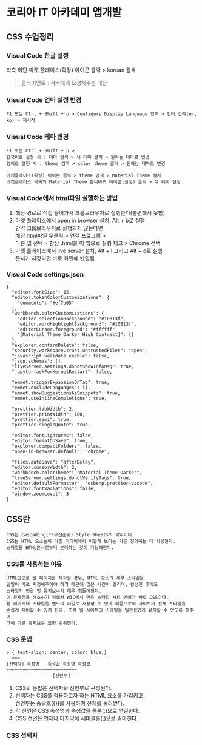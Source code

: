 # **코리아 IT 아카데미 앱개발**
## CSS 수업정리

### Visual Code 한글 설정
좌측 하단 마켓 플레이스(확장) 아이콘 클릭 > korean 검색
>클라이언트 : 서버에게 요청해주는 대상

### Visual Code 언어 설정 변경
```
F1 또는 Ctrl + Shift + p > Configure Display Language 입력 > 언어 선택(en, ko) > 재시작
```

### Visual Code 테마 변경
```
F1 또는 Ctrl + Shift + p >
한국어로 설정 시 : 테마 검색 > 색 테마 클릭 > 원하는 테마로 변경
영어로 설정 시 : theme 검색 > color theme 클릭 > 원하는 테마로 변경

마케플레이스(확장) 아이콘 클릭 > theme 검색 > Material Theme 설치
마켓플레이스 목록의 Material Theme 톱니바퀴 아이콘(설정) 클릭 > 색 테마 설정
```

### Visual Code에서 html파일 실행하는 방법
1. 해당 경로로 직접 들어가서 크롬브라우저로 실행한다(불편해서 못함)
2. 마켓 플레이스에서 open in browser 설치, Alt + b로 실행 <br>
  만약 크롬브라우저로 실행되지 않는다면 <br>
  해당 html파일 우클릭 > 연결 프로그램 > <br>
  다른 앱 선택 > 항상 .html을 이 앱으로 실행 체크 > Chrome 선택
4. 마켓 플레이스에서 live server 설치, Alt + l 그리고 Alt + o로 실행 <br>
  문서가 저장되면 바로 화면에 반영됨.

### Visual Code settings.json
```
{
  "editor.fontSize": 15,
  "editor.tokenColorCustomizations": {
    "comments": "#ef7a05"
  },
  "workbench.colorCustomizations": {
    "editor.selectionBackground": "#10813f",
    "editor.wordHighlightBackground": "#10813f",
    "editorCursor.foreground": "#ffffff",
    "[Material Theme Darker High Contrast]": {}
  },
  "explorer.confirmDelete": false,
  "security.workspace.trust.untrustedFiles": "open",
  "javascript.validate.enable": false,
  "json.schemas": [],
  "liveServer.settings.donotShowInfoMsg": true,
  "jupyter.askForKernelRestart": false,

  "emmet.triggerExpansionOnTab": true,
  "emmet.excludeLanguages": [],
  "emmet.showSuggestionsAsSnippets": true,
  "emmet.useInlineCompletions": true,

  "prettier.tabWidth": 2,
  "prettier.printWidth": 100,
  "prettier.semi": true,
  "prettier.singleQuote": true,

  "editor.fontLigatures": false,
  "editor.formatOnSave": true,
  "explorer.compactFolders": false,
  "open-in-browser.default": "chrome",

  "files.autoSave": "afterDelay",
  "editor.cursorWidth": 2,
  "workbench.colorTheme": "Material Theme Darker",
  "liveServer.settings.donotVerifyTags": true,
  "editor.defaultFormatter": "esbenp.prettier-vscode",
  "editor.fontVariations": false,
  "window.zoomLevel": 3
}
```

## CSS란
```
CSS는 Cascading(**우선순위) Style Sheets의 약자이다.
CSS는 HTML 요소들이 각종 미디어에서 어떻게 보이는 가를 정의하는 데 사용한다.
스타일을 HTML문서로부터 분리하는 것이 가능해진다.
```

### CSS를 사용하는 이유
```
HTML만으로 웹 페이지를 제작할 경우, HTML 요소의 세부 스타일을
일일이 따로 지정해주어야 하기 때문에 많은 시간이 걸리며, 완성한 후에도
스타일의 변경 및 유지보수가 매우 힘들어진다.
이 문제점을 해소하기 위해서 W3C에서 만든 스타일 시트 언어가 바로 CSS이다.
웹 페이지의 스타일을 별도의 파일로 저장할 수 있게 해줌으로써 사이트의 전체 스타일을
손쉽게 제어할 수 있게 된다. 또한 웹 사이트의 스타일을 일관성있게 유지할 수 있도록 해주며,
그에 따른 유지보수 또한 쉬워진다.
```

### CSS 문법
```
p { text-align: center; color: blue;}
  === ---------- -------  -----  -----
[선택자] 속성명   속성값 속성명 속성값
==========================
                 [선언부]
```
1. CSS의 문법은 선택자와 선언부로 구성된다.
2. 선택자는 CSS를 적용하고자 하는 HTML 요소를 가리키고 <br>
 선언부는 중괄호({})를 사용하여 전체를 둘러싼다.
3. 각 선언은 CSS 속성명과 속성값을 콜론(:)으로 연결한다.
4. CSS 선언은 언제나 마지막에 세미콜론(;)으로 끝마친다.

### CSS 선택자
